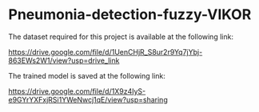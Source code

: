 # Pneumonia-detection-fuzzy-VIKOR

The dataset required for this project is available at the following link:

https://drive.google.com/file/d/1UenCHjR_S8ur2r9Yq7jYbj-863EWs2W1/view?usp=drive_link

The trained model is saved at the following link:

https://drive.google.com/file/d/1X9z4IyS-e9GYrYXFxjRSi1YWeNwcj1qE/view?usp=sharing
